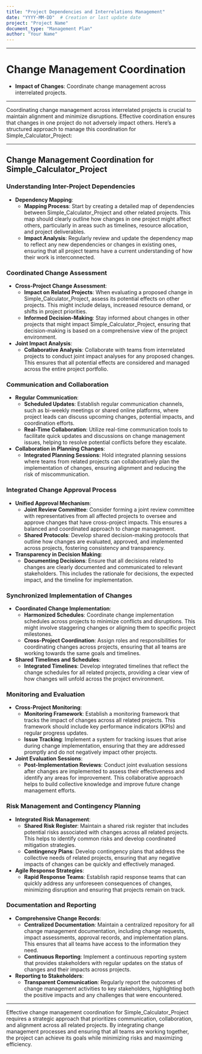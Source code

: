 ```yaml
---
title: "Project Dependencies and Interrelations Management"
date: "YYYY-MM-DD"  # Creation or last update date
project: "Project Name"
document_type: "Management Plan"
author: "Your Name"
---
```

---
# Change Management Coordination

- **Impact of Changes**: Coordinate change management across interrelated projects.

---
Coordinating change management across interrelated projects is crucial to maintain alignment and minimize disruptions. Effective coordination ensures that changes in one project do not adversely impact others. Here’s a structured approach to manage this coordination for Simple_Calculator_Project:

---

## Change Management Coordination for Simple_Calculator_Project

### Understanding Inter-Project Dependencies
- **Dependency Mapping**:
  - **Mapping Process**: Start by creating a detailed map of dependencies between Simple_Calculator_Project and other related projects. This map should clearly outline how changes in one project might affect others, particularly in areas such as timelines, resource allocation, and project deliverables.
  - **Impact Analysis**: Regularly review and update the dependency map to reflect any new dependencies or changes in existing ones, ensuring that all project teams have a current understanding of how their work is interconnected.

### Coordinated Change Assessment
- **Cross-Project Change Assessment**:
  - **Impact on Related Projects**: When evaluating a proposed change in Simple_Calculator_Project, assess its potential effects on other projects. This might include delays, increased resource demand, or shifts in project priorities.
  - **Informed Decision-Making**: Stay informed about changes in other projects that might impact Simple_Calculator_Project, ensuring that decision-making is based on a comprehensive view of the project environment.
- **Joint Impact Analysis**:
  - **Collaborative Analysis**: Collaborate with teams from interrelated projects to conduct joint impact analyses for any proposed changes. This ensures that all potential effects are considered and managed across the entire project portfolio.

### Communication and Collaboration
- **Regular Communication**:
  - **Scheduled Updates**: Establish regular communication channels, such as bi-weekly meetings or shared online platforms, where project leads can discuss upcoming changes, potential impacts, and coordination efforts.
  - **Real-Time Collaboration**: Utilize real-time communication tools to facilitate quick updates and discussions on change management issues, helping to resolve potential conflicts before they escalate.
- **Collaboration in Planning Changes**:
  - **Integrated Planning Sessions**: Hold integrated planning sessions where teams from related projects can collaboratively plan the implementation of changes, ensuring alignment and reducing the risk of miscommunication.

### Integrated Change Approval Process
- **Unified Approval Mechanism**:
  - **Joint Review Committee**: Consider forming a joint review committee with representatives from all affected projects to oversee and approve changes that have cross-project impacts. This ensures a balanced and coordinated approach to change management.
  - **Shared Protocols**: Develop shared decision-making protocols that outline how changes are evaluated, approved, and implemented across projects, fostering consistency and transparency.
- **Transparency in Decision Making**:
  - **Documenting Decisions**: Ensure that all decisions related to changes are clearly documented and communicated to relevant stakeholders. This includes the rationale for decisions, the expected impact, and the timeline for implementation.

### Synchronized Implementation of Changes
- **Coordinated Change Implementation**:
  - **Harmonized Schedules**: Coordinate change implementation schedules across projects to minimize conflicts and disruptions. This might involve staggering changes or aligning them to specific project milestones.
  - **Cross-Project Coordination**: Assign roles and responsibilities for coordinating changes across projects, ensuring that all teams are working towards the same goals and timelines.
- **Shared Timelines and Schedules**:
  - **Integrated Timelines**: Develop integrated timelines that reflect the change schedules for all related projects, providing a clear view of how changes will unfold across the project environment.

### Monitoring and Evaluation
- **Cross-Project Monitoring**:
  - **Monitoring Framework**: Establish a monitoring framework that tracks the impact of changes across all related projects. This framework should include key performance indicators (KPIs) and regular progress updates.
  - **Issue Tracking**: Implement a system for tracking issues that arise during change implementation, ensuring that they are addressed promptly and do not negatively impact other projects.
- **Joint Evaluation Sessions**:
  - **Post-Implementation Reviews**: Conduct joint evaluation sessions after changes are implemented to assess their effectiveness and identify any areas for improvement. This collaborative approach helps to build collective knowledge and improve future change management efforts.

### Risk Management and Contingency Planning
- **Integrated Risk Management**:
  - **Shared Risk Register**: Maintain a shared risk register that includes potential risks associated with changes across all related projects. This helps to identify common risks and develop coordinated mitigation strategies.
  - **Contingency Plans**: Develop contingency plans that address the collective needs of related projects, ensuring that any negative impacts of changes can be quickly and effectively managed.
- **Agile Response Strategies**:
  - **Rapid Response Teams**: Establish rapid response teams that can quickly address any unforeseen consequences of changes, minimizing disruption and ensuring that projects remain on track.

### Documentation and Reporting
- **Comprehensive Change Records**:
  - **Centralized Documentation**: Maintain a centralized repository for all change management documentation, including change requests, impact assessments, approval records, and implementation plans. This ensures that all teams have access to the information they need.
  - **Continuous Reporting**: Implement a continuous reporting system that provides stakeholders with regular updates on the status of changes and their impacts across projects.
- **Reporting to Stakeholders**:
  - **Transparent Communication**: Regularly report the outcomes of change management activities to key stakeholders, highlighting both the positive impacts and any challenges that were encountered.

---

Effective change management coordination for Simple_Calculator_Project requires a strategic approach that prioritizes communication, collaboration, and alignment across all related projects. By integrating change management processes and ensuring that all teams are working together, the project can achieve its goals while minimizing risks and maximizing efficiency.